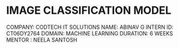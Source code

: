 # IMAGE CLASSIFICATION MODEL 
COMPANY: CODTECH IT SOLUTIONS NAME: ABINAV G INTERN ID: CT06DY2764 DOMAIN: MACHINE LEARNING DURATION: 6 WEEKS MENTOR : NEELA SANTOSH
